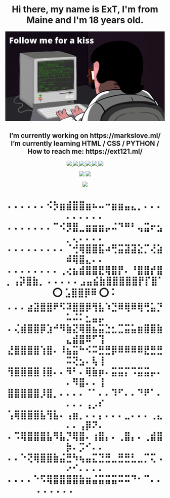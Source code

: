 <h1 align="center">
  Hi there, my name is ExT, I'm from Maine and I'm 18 years old.
</h1>

![](lol.gif)
<h2 align="center">
 I’m currently working on https://markslove.ml/ <br>
 I’m currently learning HTML / CSS / PYTHON / <br>
 How to reach me: https://ext121.ml/
</h2>

<div height='45' align="center">
<a href="https://github.com/ExTTT"> <img src="https://cdn.jsdelivr.net/npm/simple-icons@3.0.1/icons/github.svg" height='40'> </a>
<a href="https://www.instagram.com/extchasin/"> <img src="https://cdn.jsdelivr.net/npm/simple-icons@3.0.1/icons/instagram.svg" height='40'> </a>
<a href="https://twitter.com/extsus"> <img src="https://cdn.jsdelivr.net/npm/simple-icons@3.0.1/icons/twitter.svg" height='40'> </a>
<a href="https://www.youtube.com/channel/ext121"> <img src="https://cdn.jsdelivr.net/npm/simple-icons@3.0.1/icons/youtube.svg" height='40'> </a>
<a href="https://ext121.ml/"> <img src="https://cdn.jsdelivr.net/npm/simple-icons@3.0.1/icons/icloud.svg" height='40'> </a>
<a href="https://discord.gg/ZZEh3DCXTP"> <img src="https://cdn.jsdelivr.net/npm/simple-icons@3.0.1/icons/discord.svg" height='40'> </a>
</div>

<p align="center">  
<img height=150 src="https://github-readme-stats.vercel.app/api/top-langs/?username=ExTTT&layout=compact&theme=dark">
<img height=150 src="https://github-readme-stats.vercel.app/api?username=ExTTT&count_private=true&show_icons=true&theme=dark">
</p>

<p align="center">
<img height=21 src="https://komarev.com/ghpvc/?username=ExTTT">
</p>

<h1 align="center">
⠄⠄⠄⠄⠄⠄⠪⡳⣶⣾⣿⣿⣶⠦⠤⠒⣶⣶⣤⣄⡀⠄⠄⠄⠄⠄⠄⠄⠄⠄
⠄⠄⠄⠄⠄⠄⠄⠉⠪⡻⣿⣀⣶⣶⣶⡤⠬⠙⠛⠃⢤⣭⠖⣢⡀⢄⠄⠄⠄⠄
⠄⠄⠄⠄⠄⠄⠄⠄⠄⠈⢚⢿⣿⣿⣯⠴⢛⣭⣽⣽⣕⡉⢜⣵⠾⢿⣿⣄⠄⠄
⠄⠄⠄⠄⠄⠄⠄⠄⢀⢔⣦⣾⣿⣿⣟⢿⣿⡟⠄⠘⣿⣿⡞⣿⡀⢠⡽⣿⣷⡀
⠄⠄⠄⠄⠄⣠⣤⣮⣷⣿⣿⣿⣿⣿⡟⡏⣿⠁ ⭕ ⣡⣿⣿⡿⠿ ⭕ ⠅
⠄⠄⠄⣴⣽⣿⣿⠟⠫⠽⣿⣿⡿⢻⣧⠱⣙⠿⢿⠿⢿⢛⣥⡙⠥⠬⠅⣂⣤⡤
⠄⢌⣾⣿⣿⡿⣱⠚⠻⣷⣝⢿⣿⣦⣭⣑⣂⣉⣭⣥⣶⣿⣿⣷⣄⣾⣿⠿⠋⢹
⣜⣿⣿⣿⣿⢱⣿⠄⠸⣦⣭⠓⠪⠭⣛⣛⡿⠿⠿⠿⠿⣟⣛⣛⠭⢝⣢⠄⢧⢸
⢻⣿⣿⣿⣿⢸⣿⠄⠄⠻⠃⠄⢿⣷⡶⠄⣭⣭⡍⠩⣭⣭⡤⠄⠄⠻⣿⠄⠄⢸
⣿⣿⣿⣿⣿⡸⣿⡀⠄⠄⠄⠄⠈⠁⠄⠄⠹⠋⠄⠄⠙⠟⠁⠄⠄⠄⠄⢠⡠⠎
⢡⢿⣿⣿⣿⣧⢻⣧⠄⢠⣶⡀⠄⠄⡄⠄⠄⠄⣀⠄⠄⠄⢀⣄⠄⠄⢠⡿⠝⠄
⠄⠩⢿⣿⣿⣿⣧⠻⣧⡙⢿⣿⠄⢰⣿⡄⠄⢀⣿⡄⠄⢀⣾⣿⡷⠄⡩⠊⠄⠄
⠄⠄⠑⢝⢿⣿⣿⣷⣬⣛⠳⢦⣤⣍⣙⣛⣀⣛⣛⣃⣀⡉⢍⠠⠔⠊⠄⠄⠄⠄
⠄⠄⠄⠄⠑⠫⢿⣿⣿⣿⣿⣷⣶⣬⣭⣭⣭⠭⠭⠙⠂⠉⠄⠄⠄⠄⠄⠄⠄⠄⠀⠀⠀⠀⠀⠀⠀⠀⠀
</h1>

